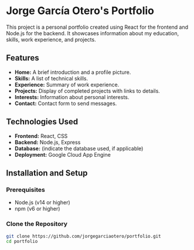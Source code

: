 # Jorge García Otero's Portfolio

This project is a personal portfolio created using React for the frontend and Node.js for the backend. It showcases information about my education, skills, work experience, and projects.

## Features

- **Home:** A brief introduction and a profile picture.
- **Skills:** A list of technical skills.
- **Experience:** Summary of work experience.
- **Projects:** Display of completed projects with links to details.
- **Interests:** Information about personal interests.
- **Contact:** Contact form to send messages.

## Technologies Used

- **Frontend:** React, CSS
- **Backend:** Node.js, Express
- **Database:** (indicate the database used, if applicable)
- **Deployment:** Google Cloud App Engine

## Installation and Setup

### Prerequisites

- Node.js (v14 or higher)
- npm (v6 or higher)

### Clone the Repository

```bash
git clone https://github.com/jorgegarciaotero/portfolio.git
cd portfolio
